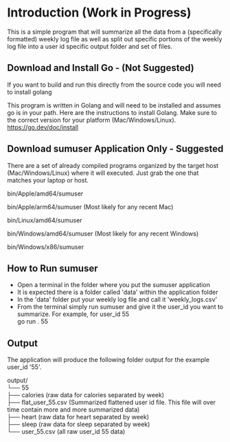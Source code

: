 # Introduction (Work in Progress)

This is a simple program that will summarize all the data from a (specifically formatted) weekly log file as well as split out specific portions of the weekly 
log file into a user id specific output folder and set of files.

## Download and Install Go - (Not Suggested)

If you want to build and run this directly from the source code you will need to install golang

This program is written in Golang and will need to be installed and assumes go is in your path. Here are the instructions to install Golang. Make sure to the correct version for your
platform (Mac/Windows/Linux). https://go.dev/doc/install

## Download sumuser Application Only - Suggested

There are a set of already compiled programs organized by the target host (Mac/Windows/Linux) where it will executed. Just grab the one that matches your laptop or host.  

bin/Apple/amd64/sumuser

bin/Apple/arm64/sumuser (Most likely for any recent Mac)

bin/Linux/amd64/sumuser

bin/Windows/amd64/sumuser (Most likely for any recent Windows)

bin/Windows/x86/sumuser

## How to Run sumuser

- Open a terminal in the folder where you put the sumuser application
- It is expected there is a folder called 'data' within the application folder
- In the 'data' folder put your weekly log file and call it 'weekly_logs.csv'
- From the terminal simply run sumuser and give it the user_id you want to summarize. For example, for user_id 55 <br>
   go run . 55

## Output

The application will produce the following folder output for the example user_id '55'. 


output/ <br>
└── 55 <br>
    ├── calories (raw data for calories separated by week) <br>
    ├── flat_user_55.csv (Summarized flattened user id file. This file will over time contain more and more summarized data) <br>
    ├── heart (raw data for heart separated by week) <br>
    ├── sleep (raw data for sleep separated by week) <br>
    └── user_55.csv (all raw user_id 55 data) <br>

